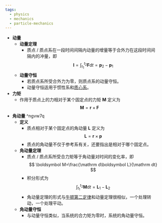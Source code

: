 ```yaml
---
tags:
  - physics
  - mechanics
  - particle-mechanics
---
```

- **动量**
	- **动量定理**
		- 质点 / 质点系在一段时间间隔内动量的增量等于合外力在这段时间间隔内的冲量，即
		  $$
		  \boldsymbol I=\int_{t_1}^{t_2}\boldsymbol F\mathrm dt=\boldsymbol p_2-\boldsymbol p_1
		  $$
	- **动量守恒**
		- 若质点系所受合外力为零，则质点系的动量守恒。
		- 动量守恒适用于惯性系和[质心系](质点系和质心#^6tv368)。
- **力矩**
	- 作用于质点上的力相对于某个固定点的力矩 $\boldsymbol M$ 定义为
	  $$
	  \boldsymbol M=\boldsymbol r\times\boldsymbol F
	  $$
- **角动量** ^ngvw7q
	- **定义**
		- 质点相对于某个固定点的角动量 $\boldsymbol L$ 定义为
		  $$
		  \boldsymbol L=\boldsymbol r\times\boldsymbol p
		  $$
		- 质点的角动量不仅于参考系有关，还要指出是相对于哪个固定点。
	- **角动量定理**
		- 质点 / 质点系所受合力矩等于角动量对时间的变化率，即
		  $$
		  \boldsymbol M=\frac{\mathrm d\boldsymbol L}{\mathrm dt}
		  $$
		- 积分形式为
		  $$
		  \int_{t_1}^{t_2}\boldsymbol M\mathrm dt=\boldsymbol L_1-\boldsymbol L_2
		  $$
		- 角动量定理的形式与[牛顿第二定律](牛顿运动定律#^29cc9r)和动量定理很相似，一个处理转动，一个处理平动。
	- **角动量守恒**
		- 与动量守恒类似，当系统的合力矩为零时，系统的角动量守恒。
